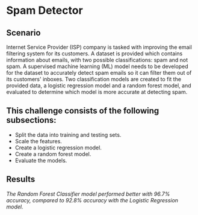 # Spam Detector

## Scenario
Internet Service Provider (ISP) company is tasked with improving the email filtering system for its customers. A dataset is provided which contains information about emails, with two possible classifications: spam and not spam. A supervised machine learning (ML) model needs to be developed for the dataset to accurately detect spam emails so it can filter them out of its customers' inboxes. Two classification models are created to fit the provided data, a logistic regression model and a random forest model, and evaluated to determine which model is more accurate at detecting spam. 

## This challenge consists of the following subsections:
- Split the data into training and testing sets.
- Scale the features.
- Create a logistic regression model.
- Create a random forest model.
- Evaluate the models.

## Results
*The Random Forest Classifier model performed better with 96.7% accuracy, compared to 92.8% accuracy with the Logistic Regression model.*
